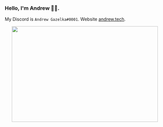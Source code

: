 ### Hello, I'm Andrew 👋🏼. 

My Discord is `Andrew Gazelka#0001`. Website [andrew.tech](https://andrew.tech/).

<p align="center">
  <img width="460" height="300" src="https://streak-stats.demolab.com/?user=andrewgazelka&theme=transparent&hide_border=true&disable_animations=true">
</p>
